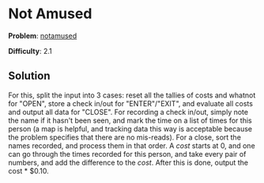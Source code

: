 # Not Amused

**Problem**: [notamused](https://open.kattis.com/problems/notamused)

**Difficulty**: 2.1

## Solution

For this, split the input into 3 cases: reset all the tallies of costs and whatnot for "OPEN", store a check in/out for "ENTER"/"EXIT", and evaluate all costs and output all data for "CLOSE". For recording a check in/out, simply note the name if it hasn't been seen, and mark the time on a list of times for this person (a map is helpful, and tracking data this way is acceptable because the problem specifies that there are no mis-reads). For a close, sort the names recorded, and process them in that order. A *cost* starts at 0, and one can go through the times recorded for this person, and take every pair of numbers, and add the difference to the *cost*. After this is done, output the cost \* $0.10.
